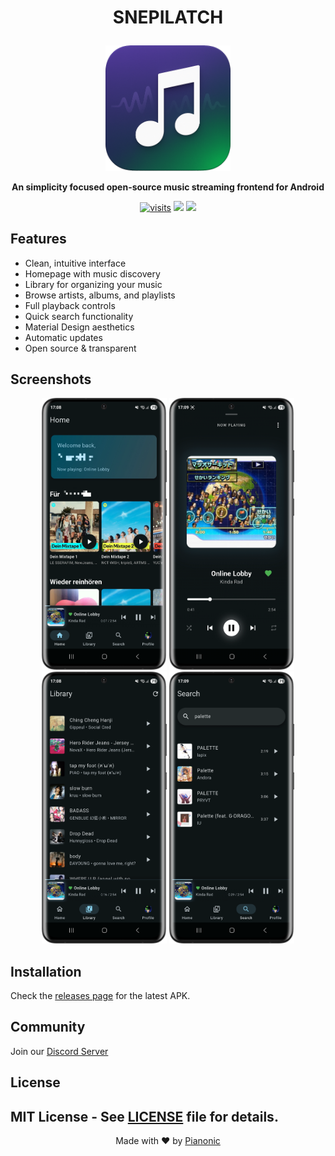 # <p align="center">SNEPILATCH</p>
<p align="center">
  <img src="./assets/snepilatch_Logo_rounded.png" width="200" alt="SNEPILATCH Logo">
</p>

<p align="center">
  <strong>An simplicity focused open-source music streaming frontend for Android</strong>
</p>

<p align="center">
  <a href="https://github.com/Pianonic/snepilatch"><img src="https://badgetrack.pianonic.ch/badge?tag=snepilatch&label=visits&color=5eead4&style=flat" alt="visits" /></a>
  <a href="https://github.com/Pianonic/snepilatch/blob/main/LICENSE"><img src="https://img.shields.io/github/license/Pianonic/snepilatch?color=5eead4&label=License"/></a>
  <a href="https://github.com/Pianonic/snepilatch/releases"><img src="https://img.shields.io/github/v/release/Pianonic/snepilatch?include_prereleases&color=5eead4&label=Latest%20Release"/></a>
</p>

## Features
- Clean, intuitive interface
- Homepage with music discovery
- Library for organizing your music
- Browse artists, albums, and playlists
- Full playback controls
- Quick search functionality
- Material Design aesthetics
- Automatic updates
- Open source & transparent

## Screenshots
<p align="center">
  <img src="./assets/screenshot_home.PNG" width="200" alt="Home">
  <img src="./assets/screenshot_player.PNG" width="200" alt="Player">
  <img src="./assets/screenshot_library.PNG" width="200" alt="Library">
  <img src="./assets/screenshot_search.PNG" width="200" alt="Search">
</p>

## Installation
Check the [releases page](https://github.com/Pianonic/snepilatch/releases) for the latest APK.

## Community
Join our [Discord Server](https://discord.gg/NJxKMSNYRG)

## License
MIT License - See [LICENSE](https://github.com/Pianonic/snepilatch/blob/main/LICENSE) file for details.
---
<p align="center">Made with ❤️ by <a href="https://github.com/Pianonic">Pianonic</a></p>

